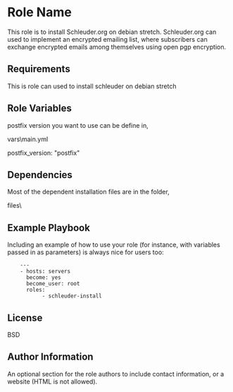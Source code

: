 Role Name
=========

This role is to install Schleuder.org on debian stretch.
Schleuder.org can used to implement an encrypted emailing list, where subscribers can exchange encrypted emails among themselves using open pgp encryption.

Requirements
------------
This is role can used to install schleuder on debian stretch

Role Variables
--------------

postfix version you want to use can be define in,

vars\main.yml

postfix_version: "postfix"



Dependencies
------------

Most of the dependent installation files are in the folder,

files\


Example Playbook
----------------

Including an example of how to use your role (for instance, with variables passed in as parameters) is always nice for users too:
       
        ---
        - hosts: servers
          become: yes
          become_user: root
          roles:
               - schleuder-install

License
-------

BSD

Author Information
------------------

An optional section for the role authors to include contact information, or a website (HTML is not allowed).
